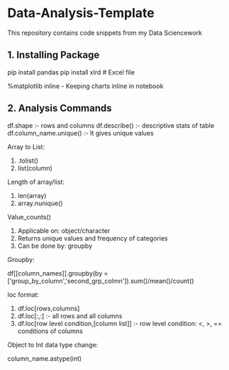 # Data-Analysis-Template
This repository contains code snippets from my Data Sciencework

## 1. Installing Package 

pip install pandas
pip install xlrd # Excel file 

%matplotlib inline - Keeping charts inline in notebook

## 2. Analysis Commands

df.shape :- rows and columns
df.describe() :- descriptive stats of table
df.column_name.unique() :- It gives unique values

Array to List:
1. .tolist()
2. list(column)

Length of array/list:
1. len(array)
2. array.nunique()

Value_counts()
1. Applicable on: object/character
2. Returns unique values and frequency of categories
3. Can be done by: groupby

Groupby:

df[[column_names]].groupby(by = ['group_by_column','second_grp_colmn']).sum()/mean()/count()

loc format:

1. df.loc[rows,columns]
2. df.loc[:,:] :- all rows and all columns
3. df.loc[row level condition,[column list]] :- row level condition: <, >, == conditions of columns

Object to Int data type change:

column_name.astype(int)
